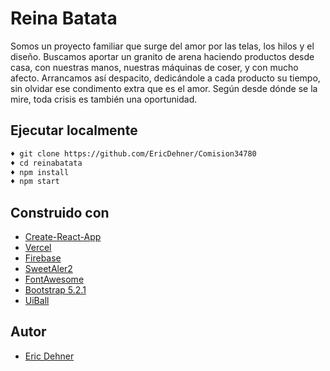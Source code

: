 
# Reina Batata

Somos un proyecto familiar que surge del amor por las telas, los hilos y el diseño. Buscamos aportar un granito de arena haciendo productos desde casa, con nuestras manos, nuestras máquinas de coser, y con mucho afecto. Arrancamos así despacito, dedicándole a cada producto su tiempo, sin olvidar ese condimento extra que es el amor. Según desde dónde se la mire, toda crisis es también una oportunidad.


## Ejecutar localmente

```bash
♦ git clone https://github.com/EricDehner/Comision34780
♦ cd reinabatata
♦ npm install
♦ npm start
```


## Construido con

 - [Create-React-App](https://create-react-app.dev/)
 - [Vercel](https://vercel.com/)
 - [Firebase](https://firebase.google.com/)
 - [SweetAler2](https://sweetalert2.github.io/)
 - [FontAwesome](https://fontawesome.com/)
 - [Bootstrap 5.2.1](https://getbootstrap.com/)
 - [UiBall](https://uiball.com/loaders/)

## Autor

- [Eric Dehner](https://github.com/EricDehner)

